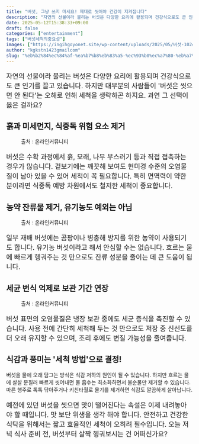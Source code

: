 ```yaml
---
title: "버섯, 그냥 쓰지 마세요! 제대로 씻어야 건강이 지켜집니다"
description: "자연의 선물이라 불리는 버섯은 다양한 요리에 활용되며 건강식으로도 큰 인기를 끌고 있습니다. 하지만 대부분의 사람들이 '버섯은 씻으면 안 된다'는 오해로 인해 세척을 생략하곤 하지요. 과연 그 선택이 옳은 걸까요?"
date: 2025-05-12T15:38:33+09:00
draft: false
categories: ["entertainment"]
tags: ["버섯세척의중요성"]
images: ["https://ingihgoyonet.site/wp-content/uploads/2025/05/버섯-1024x678.jpg", "https://ingihgoyonet.site/wp-content/uploads/2025/05/버섯세척-1024x683.jpg", "https://ingihgoyonet.site/wp-content/uploads/2025/05/버섯요리-1024x683.jpg"]
author: "kgkstn1423gmailcom"
slug: "%eb%b2%84%ec%84%af-%ea%b7%b8%eb%83%a5-%ec%93%b0%ec%a7%80-%eb%a7%88%ec%84%b8%ec%9a%94-%ec%a0%9c%eb%8c%80%eb%a1%9c-%ec%94%bb%ec%96%b4%ec%95%bc-%ea%b1%b4%ea%b0%95%ec%9d%b4-%ec%a7%80%ec%bc%9c%ec%a7%91"
---
```


<p style="font-size:18px">자연의 선물이라 불리는 버섯은 다양한 요리에 활용되며 건강식으로도 큰 인기를 끌고 있습니다. 하지만 대부분의 사람들이 '버섯은 씻으면 안 된다'는 오해로 인해 세척을 생략하곤 하지요. 과연 그 선택이 옳은 걸까요?</p> <h2 >흙과 미세먼지, 식중독 위험 요소 제거</h2> <figure ><img src="https://ingihgoyonet.site/wp-content/uploads/2025/05/버섯-1024x678.jpg" alt="" style="aspect-ratio:16/9;object-fit:cover"/><figcaption >출처 : 온라인커뮤니티</figcaption></figure> <p style="font-size:18px">버섯은 수확 과정에서 흙, 모래, 나무 부스러기 등과 직접 접촉하는 경우가 많습니다. 겉보기에는 깨끗해 보여도 현미경 수준의 오염물질이 남아 있을 수 있어 세척이 꼭 필요합니다. 특히 면역력이 약한 분이라면 식중독 예방 차원에서도 철저한 세척이 중요합니다.</p> <h2 >농약 잔류물 제거, 유기농도 예외는 아님</h2> <figure ><img src="https://ingihgoyonet.site/wp-content/uploads/2025/05/버섯세척-1024x683.jpg" alt="" style="aspect-ratio:16/9;object-fit:cover"/><figcaption >출처 : 온라인커뮤니티</figcaption></figure> <p style="font-size:18px">일부 재배 버섯에는 곰팡이나 병충해 방지를 위한 농약이 사용되기도 합니다. 유기농 버섯이라고 해서 안심할 수는 없습니다. 흐르는 물에 빠르게 헹궈주는 것 만으로도 잔류 성분을 줄이는 데 큰 도움이 됩니다.</p> <h2 >세균 번식 억제로 보관 기간 연장</h2> <figure ><img src="https://ingihgoyonet.site/wp-content/uploads/2025/05/버섯요리-1024x683.jpg" alt="" style="aspect-ratio:16/9;object-fit:cover"/><figcaption >출처 : 온라인커뮤니티</figcaption></figure> <p style="font-size:18px">버섯 표면의 오염물질은 냉장 보관 중에도 세균 증식을 촉진할 수 있습니다. 사용 전에 간단히 세척해 두는 것 만으로도 저장 중 신선도를 더 오래 유지할 수 있으며, 조리 후에도 변질 가능성을 줄여줍니다.</p> <h2 >식감과 풍미는 '세척 방법'으로 결정!</h2> <p>버섯을 물에 오래 담그는 방식은 식감 저하의 원인이 될 수 있습니다. 하지만 흐르는 물에 살살 문질러 빠르게 씻어내면 물 흡수는 최소화하면서 불순물만 제거할 수 있습니다. 마른 행주로 톡톡 닦아주거나 키친타월로 물기를 제거하면 식감도 깔끔하게 살아납니다.</p> <p style="font-size:18px">예전에 있던 버섯을 씻으면 맛이 떨어진다는 속설은 이제 내려놓아야 할 때입니다. 맛 보단 위생을 생각 해야 합니다. 안전하고 건강한 식탁을 위해서는 짧고 효율적인 세척이 오히려 필수입니다. 오늘 저녁 식사 준비 전, 버섯부터 살짝 헹궈보시는 건 어떠신가요?</p>
